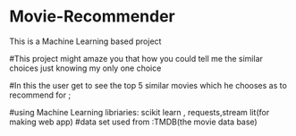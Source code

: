 # Movie-Recommender

This is a Machine Learning based project 

#This project might amaze you that how you could tell me the similar choices just knowing my only one choice

#In this the user get to see the top 5 similar movies which he chooses as to recommend for ;

#using Machine Learning libriaries: scikit learn , requests,stream lit(for making web app)
#data set used from :TMDB(the movie data base)
